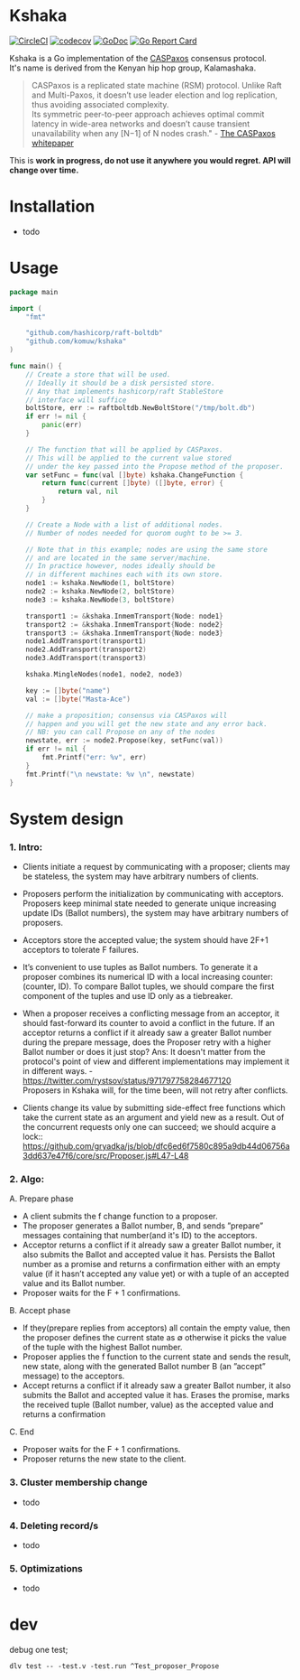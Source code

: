# Kshaka
[![CircleCI](https://circleci.com/gh/komuw/kshaka.svg?style=svg)](https://circleci.com/gh/komuw/kshaka)
[![codecov](https://codecov.io/gh/komuw/kshaka/branch/master/graph/badge.svg)](https://codecov.io/gh/komuw/kshaka)
[![GoDoc](https://godoc.org/github.com/komuw/kshaka?status.svg)](https://godoc.org/github.com/komuw/kshaka)
[![Go Report Card](https://goreportcard.com/badge/github.com/komuw/kshaka)](https://goreportcard.com/report/github.com/komuw/kshaka)


Kshaka is a Go implementation of the [CASPaxos](https://github.com/rystsov/caspaxos/blob/master/latex/caspaxos.pdf) consensus protocol.                              
It's name is derived from the Kenyan hip hop group, Kalamashaka.                
>CASPaxos is a replicated state machine (RSM) protocol. Unlike Raft and Multi-Paxos, it doesn’t use leader election and log replication, thus avoiding associated complexity.                   
Its symmetric peer-to-peer approach achieves optimal commit latency in wide-area networks and doesn’t cause transient unavailability when any [N−1] of N nodes crash." - [The CASPaxos whitepaper](https://github.com/rystsov/caspaxos/blob/master/latex/caspaxos.pdf)             

This is **work in progress, do not use it anywhere you would regret. API will change over time.**


# Installation
- todo          


# Usage
```go
package main

import (
	"fmt"

	"github.com/hashicorp/raft-boltdb"
	"github.com/komuw/kshaka"
)

func main() {
	// Create a store that will be used.
	// Ideally it should be a disk persisted store.
	// Any that implements hashicorp/raft StableStore
	// interface will suffice
	boltStore, err := raftboltdb.NewBoltStore("/tmp/bolt.db")
	if err != nil {
		panic(err)
	}

	// The function that will be applied by CASPaxos.
	// This will be applied to the current value stored
	// under the key passed into the Propose method of the proposer.
	var setFunc = func(val []byte) kshaka.ChangeFunction {
		return func(current []byte) ([]byte, error) {
			return val, nil
		}
	}

	// Create a Node with a list of additional nodes.
	// Number of nodes needed for quorom ought to be >= 3.

	// Note that in this example; nodes are using the same store
	// and are located in the same server/machine.
	// In practice however, nodes ideally should be
	// in different machines each with its own store.
	node1 := kshaka.NewNode(1, boltStore)
	node2 := kshaka.NewNode(2, boltStore)
	node3 := kshaka.NewNode(3, boltStore)

	transport1 := &kshaka.InmemTransport{Node: node1}
	transport2 := &kshaka.InmemTransport{Node: node2}
	transport3 := &kshaka.InmemTransport{Node: node3}
	node1.AddTransport(transport1)
	node2.AddTransport(transport2)
	node3.AddTransport(transport3)

	kshaka.MingleNodes(node1, node2, node3)

	key := []byte("name")
	val := []byte("Masta-Ace")

	// make a proposition; consensus via CASPaxos will
	// happen and you will get the new state and any error back.
	// NB: you can call Propose on any of the nodes
	newstate, err := node2.Propose(key, setFunc(val))
	if err != nil {
		fmt.Printf("err: %v", err)
	}
	fmt.Printf("\n newstate: %v \n", newstate)
}
```               


# System design

### 1. Intro:           
- Clients initiate a request by communicating with a proposer; clients may be stateless, the system may have arbitrary numbers of clients.               
- Proposers perform the initialization by communicating with acceptors. 
Proposers keep minimal state needed to generate unique increasing update IDs (Ballot numbers), the system may have arbitrary numbers of proposers.        
- Acceptors store the accepted value; the system should have 2F+1 acceptors to tolerate F failures.


- It’s convenient to use tuples as Ballot numbers. 
To generate it a proposer combines its numerical ID with a local increasing counter: (counter, ID). 
To compare Ballot tuples, we should compare the first component of the tuples and use ID only as a tiebreaker.
- When a proposer receives a conflicting message from an acceptor, it should fast-forward its counter to avoid a conflict in the future. 
If an acceptor returns a conflict if it already saw a greater Ballot number during the prepare message, does the Proposer retry with a higher Ballot number or does it just stop?
Ans: It doesn't matter from the protocol's point of view and different implementations may implement it in different ways. - https://twitter.com/rystsov/status/971797758284677120       
Proposers in Kshaka will, for the time been, will not retry after conflicts.

- Clients change its value by submitting side-effect free functions which take the current state as an argument and yield new as a result. 
Out of the concurrent requests only one can succeed;  we should acquire a lock:: https://github.com/gryadka/js/blob/dfc6ed6f7580c895a9db44d06756a3dd637e47f6/core/src/Proposer.js#L47-L48 

### 2. Algo:            

A. Prepare phase
- A client submits the f change function to a proposer.
- The proposer generates a Ballot number, B, and sends ”prepare” messages containing that number(and it's ID) to the acceptors.
- Acceptor returns a conflict if it already saw a greater Ballot number, it also submits the Ballot and accepted value it has.
Persists the Ballot number as a promise and returns a confirmation either with an empty value (if it hasn’t accepted any value yet) or with a tuple of an accepted value and its Ballot number.
- Proposer waits for the F + 1 confirmations.               

B. Accept phase
- If they(prepare replies from acceptors) all contain the empty value, then the proposer defines the current state as ∅ otherwise it picks the value of the tuple with the highest Ballot number.             
- Proposer applies the f function to the current state and sends the result, new state, along with the generated Ballot number B (an ”accept” message) to the acceptors.
- Accept returns a conflict if it already saw a greater Ballot number, it also submits the Ballot and accepted value it has.
Erases the promise, marks the received tuple (Ballot number, value) as the accepted value and returns a confirmation        

C. End
- Proposer waits for the F + 1 confirmations.
- Proposer returns the new state to the client.       

### 3. Cluster membership change
- todo                 

### 4. Deleting record/s
- todo         

### 5. Optimizations
- todo          

# dev
debug one test;     
```
dlv test -- -test.v -test.run ^Test_proposer_Propose
```